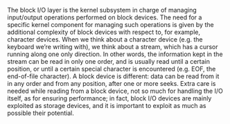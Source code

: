 The block I/O layer is the kernel subsystem in charge of managing input/output operations performed on block devices. The need for a specific kernel component for managing such operations is given by the additional complexity of block devices with respect to, for example, character devices. When we think about a character device (e.g. the keyboard we’re writing with), we think about a stream, which has a cursor running along one only direction. In other words, the information kept in the stream can be read in only one order, and is usually read until a certain position, or until a certain special character is encountered (e.g. EOF, the end-of-file character). A block device is different: data can be read from it in any order and from any position, after one or more seeks. Extra care is needed while reading from a block device, not so much for handling the I/O itself, as for ensuring performance; in fact, block I/O devices are mainly exploited as storage devices, and it is important to exploit as much as possible their potential. 
